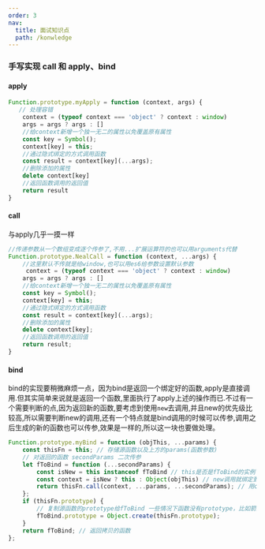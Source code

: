 ```yaml
---
order: 3
nav:
  title: 面试知识点
  path: /konwledge
---
```


### 手写实现 call 和 apply、bind

#### apply
```js
Function.prototype.myApply = function (context, args) {
   // 处理容错
    context = (typeof context === 'object' ? context : window)
    args = args ? args : []
    //给context新增一个独一无二的属性以免覆盖原有属性
    const key = Symbol();
    context[key] = this;
    //通过隐式绑定的方式调用函数
    const result = context[key](...args);
    //删除添加的属性
    delete context[key]
    //返回函数调用的返回值
    return result
}

```

#### call

与apply几乎一摸一样

```js
//传递参数从一个数组变成逐个传参了,不用...扩展运算符的也可以用arguments代替
Function.prototype.NealCall = function (context, ...args) {
    //这里默认不传就是给window,也可以用es6给参数设置默认参数
     context = (typeof context === 'object' ? context : window)
    args = args ? args : []
    //给context新增一个独一无二的属性以免覆盖原有属性
    const key = Symbol();
    context[key] = this;
    //通过隐式绑定的方式调用函数
    const result = context[key](...args);
    //删除添加的属性
    delete context[key];
    //返回函数调用的返回值
    return result;
}


```

#### bind
bind的实现要稍微麻烦一点，因为bind是返回一个绑定好的函数,apply是直接调用.但其实简单来说就是返回一个函数,里面执行了apply上述的操作而已.不过有一个需要判断的点,因为返回新的函数,要考虑到使用`new`去调用,并且new的优先级比较高,所以需要判断new的调用,还有一个特点就是bind调用的时候可以传参,调用之后生成的新的函数也可以传参,效果是一样的,所以这一块也要做处理。

```js
Function.prototype.myBind = function (objThis, ...params) {
    const thisFn = this; // 存储源函数以及上方的params(函数参数)
    // 对返回的函数 secondParams 二次传参
    let fToBind = function (...secondParams) {
        const isNew = this instanceof fToBind // this是否是fToBind的实例 也就是返回的fToBind是否通过new调用
        const context = isNew ? this : Object(objThis) // new调用就绑定到this上,否则就绑定到传入的objThis上
        return thisFn.call(context, ...params, ...secondParams); // 用call调用源函数绑定this的指向并传递参数,返回执行结果
    };
    if (thisFn.prototype) {
        // 复制源函数的prototype给fToBind 一些情况下函数没有prototype，比如箭头函数
        fToBind.prototype = Object.create(thisFn.prototype);
    }
    return fToBind; // 返回拷贝的函数
};


```